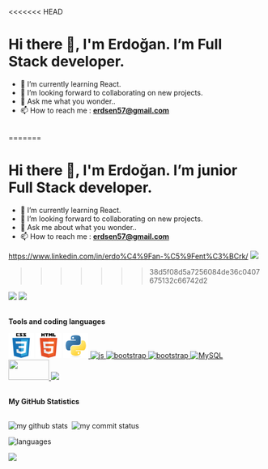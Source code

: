<<<<<<< HEAD
<h1>Hi there 👋, I'm Erdoğan. I’m Full Stack developer.</h1>

- 🔭 I’m currently learning React.
- 👯 I’m looking forward to collaborating on new projects.
- 💬 Ask me what you wonder..
- 📫 How to reach me : **erdsen57@gmail.com**

<br/>
=======


<h1>Hi there 👋, I'm Erdoğan. I’m junior Full Stack developer.</h1> 

- 🔭 I’m currently learning React.
- 👯 I’m looking forward to collaborating on new projects. 
- 💬 Ask me about what you wonder..
- 📫 How to reach me : **erdsen57@gmail.com**


https://www.linkedin.com/in/erdo%C4%9Fan-%C5%9Fent%C3%BCrk/
 ![](https://komarev.com/ghpvc/?username=ErdoganSenturk&style=flat-square)

>>>>>>> 38d5f08d5a7256084de36c0407675132c66742d2



[![](https://img.shields.io/badge/linkedin-%230077B5.svg?&style=for-the-badge&logo=linkedin&logoColor=white)](https://www.linkedin.com/in/erdogansenturk/)
![](https://komarev.com/ghpvc/?username=ErdoganSenturk&style=flat-square)

<br/>
<b>Tools and coding languages</b>
<br/>


<p>
 <a href="https://www.w3schools.com/css/" target="_blank" rel="noreferrer"> <img src="https://raw.githubusercontent.com/devicons/devicon/master/icons/css3/css3-original-wordmark.svg" alt="css3" width="50" height="50"/></a>    
  <a href="https://www.w3.org/html/" target="_blank" rel="noreferrer"> <img src="https://raw.githubusercontent.com/devicons/devicon/master/icons/html5/html5-original-wordmark.svg" alt="html5" width="50" height="50"/></a> 
   <a href="https://www.python.org" target="_blank" rel="noreferrer"> <img src="https://raw.githubusercontent.com/devicons/devicon/master/icons/python/python-original.svg" alt="python" width="50" height="50"/> </a>
   <a href="#" target="_blank"> <img src="https://cdn.icon-icons.com/icons2/2108/PNG/512/javascript_icon_130900.png" alt="js" width="40" height="40"/> </a>
<a href="#" target="_blank"> <img src="https://www.w3schools.io/images/css/sass/logo.png" alt="bootstrap" height="40"/> </a>  <a href="#" target="_blank"> <a href="#" target="_blank"> <img src="https://getbootstrap.com/docs/5.2/assets/brand/bootstrap-logo-shadow.png" alt="bootstrap" height="50"/> </a>  <a href="#" target="_blank"> 
  <img src="https://cdn.icon-icons.com/icons2/2415/PNG/512/mysql_original_wordmark_logo_icon_146417.png" alt="MySQL" height="80"/> </a> <a href="#" target="_blank"> <img src="https://img.shields.io/badge/jira-1e90ff.svg?&style=for-the-badge&logo=jira&logoColor=white" height="40" width="80"/> </a> <a href="#" target="_blank"> <img src="https://assets.brandfolder.com/pl546j-7le8zk-btwjnu/original/Slack_RGB.png" height="45"/> </a>
</p>
<br/>
<b>My GitHub Statistics</b>
<br/><br/>
<p align="left">
<img src="https://github-readme-stats.vercel.app/api?username=ErdoganSenturk&theme=chartreuse-dark&show_icons=true" alt="my github stats" width="40%"/>&nbsp;
<img src="https://github-readme-streak-stats.herokuapp.com/?user=ErdoganSenturk&theme=chartreuse-dark&show_icons=true" alt="my commit status" width="40%" /> </p>
<img src="https://github-readme-stats.vercel.app/api/top-langs/?username=ErdoganSenturk&theme=chartreuse-dark&layout=compact" alt="languages" width="40%" > </p>

<img src="https://activity-graph.herokuapp.com/graph?username=ErdoganSenturk&theme=react-dark&bg_color=20232a&hide_border=true" width="100%"/>
</p>
